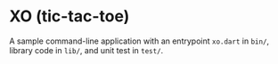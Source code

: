 # XO (tic-tac-toe)
A sample command-line application with an entrypoint `xo.dart` in `bin/`, library code
in `lib/`, and unit test in `test/`.
